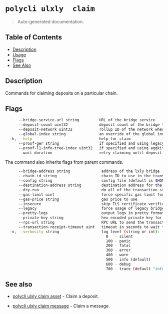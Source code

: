 # `polycli ulxly  claim`

> Auto-generated documentation.

## Table of Contents

- [Description](#description)
- [Usage](#usage)
- [Flags](#flags)
- [See Also](#see-also)

## Description

Commands for claiming deposits on a particular chain.

## Flags

```bash
      --bridge-service-url string         URL of the bridge service
      --deposit-count uint32              deposit count of the bridge transaction
      --deposit-network uint32            rollup ID of the network where the deposit was made
      --global-index string               an override of the global index value
  -h, --help                              help for claim
      --proof-ger string                  if specified and using legacy mode, the proof will be generated against this GER
      --proof-l1-info-tree-index uint32   if specified and using aggkit mode, the proof will be generated against this L1 Info Tree Index
      --wait duration                     retry claiming until deposit is ready, up to specified duration (available for claim asset and claim message)
```

The command also inherits flags from parent commands.

```bash
      --bridge-address string              address of the lxly bridge
      --chain-id string                    chain ID to use in the transaction
      --config string                      config file (default is $HOME/.polygon-cli.yaml)
      --destination-address string         destination address for the bridge
      --dry-run                            do all of the transaction steps but do not send the transaction
      --gas-limit uint                     force specific gas limit for transaction
      --gas-price string                   gas price to use
      --insecure                           skip TLS certificate verification
      --legacy                             force usage of legacy bridge service (default true)
      --pretty-logs                        output logs in pretty format instead of JSON (default true)
      --private-key string                 hex encoded private key for sending transaction
      --rpc-url string                     RPC URL to send the transaction
      --transaction-receipt-timeout uint   timeout in seconds to wait for transaction receipt confirmation (default 60)
  -v, --verbosity string                   log level (string or int):
                                             0   - silent
                                             100 - panic
                                             200 - fatal
                                             300 - error
                                             400 - warn
                                             500 - info (default)
                                             600 - debug
                                             700 - trace (default "info")
```

## See also

- [polycli ulxly claim asset](polycli_ulxly_claim_asset.md) - Claim a deposit.

- [polycli ulxly claim message](polycli_ulxly_claim_message.md) - Claim a message.

